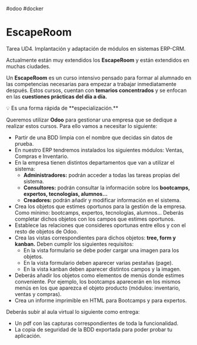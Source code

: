 
#odoo #docker

# EscapeRoom

Tarea UD4. Implantación y adaptación de módulos en sistemas ERP-CRM.

Actualmente están muy extendidos los **EscapeRoom** y están extendidos en muchas ciudades. 

Un **EscapeRoom** es un curso intensivo pensado para formar al alumnado en las competencias necesarias para empezar a trabajar inmediatamente después. Estos cursos, cuentan con **temarios concentrados** y se enfocan en las **cuestiones prácticas del día a día.** 

<aside>
💡 Es una forma rápida de **especialización.**

</aside>

Queremos utilizar **Odoo** para gestionar una empresa que se dedique a realizar estos cursos. Para ello vamos a necesitar lo siguiente:

- Partir de una BDD limpia con el nombre que decidas sin datos de prueba.
- En nuestro ERP tendremos instalados los siguientes módulos: Ventas, Compras e Inventario.
- En la empresa tienen distintos departamentos que van a utilizar el sistema:
    - **Administradores:** podrán acceder a todas las tareas propias del sistema.
    - **Consultores:** podrán consultar la información sobre los **bootcamps, expertos, tecnologías, alumnos…**
    - **Creadores:** podrán añadir y modificar información en el sistema.
- Crea los objetos que estimes oportunos para la gestión de la empresa. Como mínimo: bootcamps, expertos, tecnologías, alumnos… Deberás completar dichos objetos con los campos que estimes oportunos.
- Establece las relaciones que consideres oportunas entre ellos y con el resto de objetos de Odoo.
- Crea las vistas correspondientes para dichos objetos: **tree, form y kanban.** Deben cumplir los siguientes requisitos:
    - En la vista formulario se debe poder cargar una imagen para los objetos.
    - En la vista formulario deben aparecer varias pestañas (page).
    - En la vista kanban deben aparecer distintos campos y la imagen.
- Deberás añadir los objetos como elementos de menús donde estimes conveniente. Por ejemplo, los bootcamps aparecerán en los mismos menús en los que aparezca el objeto producto (módulos: inventario, ventas y compras).
- Crea un informe imprimible en HTML para Bootcamps y para expertos.

Deberás subir al aula virtual lo siguiente como entrega:

- Un pdf con las capturas correspondientes de toda la funcionalidad.
- La copia de seguridad de la BDD exportada para poder probar tu aplicación.